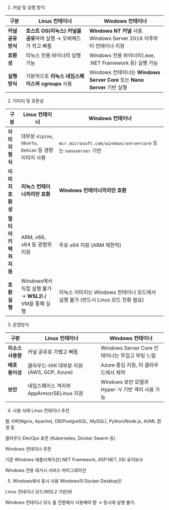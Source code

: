 1. 커널 및 실행 방식

| 구분               | **Linux 컨테이너**                                                | **Windows 컨테이너**                                                      |
| ------------------ | ----------------------------------------------------------------- | ------------------------------------------------------------------------- |
| **커널 공유 방식** | **호스트 OS(리눅스) 커널을 공유**하여 실행 → 오버헤드가 작고 빠름 | **Windows NT 커널** 사용. Windows Server 2016 이후부터 컨테이너 지원      |
| **호환성**         | 리눅스 전용 바이너리 실행 가능                                    | Windows 전용 바이너리(.exe, .NET Framework 등) 실행 가능                  |
| **실행 방식**      | 기본적으로 **리눅스 네임스페이스와 cgroups** 사용                 | Windows 컨테이너는 **Windows Server Core** 또는 **Nano Server** 기반 실행 |

2. 이미지 및 호환성

| 구분                   | **Linux 컨테이너**                                      | **Windows 컨테이너**                                                              |
| ---------------------- | ------------------------------------------------------- | --------------------------------------------------------------------------------- |
| **이미지 형식**        | 대부분 `Alpine`, `Ubuntu`, `Debian` 등 경량 이미지 사용 | `mcr.microsoft.com/windows/servercore` 또는 `nanoserver` 기반                     |
| **이미지 호환성**      | **리눅스 컨테이너끼리만 호환**                          | **Windows 컨테이너끼리만 호환**                                                   |
| **멀티 아키텍처 지원** | ARM, x86, x64 등 광범위 지원                            | 주로 x64 지원 (ARM 제한적)                                                        |
| **호환 실행**          | Windows에서 직접 실행 불가 → **WSL2**나 VM을 통해 실행  | 리눅스 이미지는 Windows 컨테이너 모드에서 실행 불가 (반드시 Linux 모드 전환 필요) |

3. 운영방식

| 구분              | **Linux 컨테이너**                         | **Windows 컨테이너**                            |
| ----------------- | ------------------------------------------ | ----------------------------------------------- |
| **리소스 사용량** | 커널 공유로 가볍고 빠름                    | Windows Server Core 컨테이너는 무겁고 부팅 느림 |
| **배포 용이성**   | 클라우드·서버 대부분 지원(AWS, GCP, Azure) | Azure 중심 지원, 타 클라우드에서 제약           |
| **보안**          | 네임스페이스 격리와 AppArmor/SELinux 지원  | Windows 보안 모델과 Hyper-V 기반 격리 사용 가능 |

4. 사용 사례
   Linux 컨테이너 추천

웹 서버(Nginx, Apache), DB(PostgreSQL, MySQL), Python/Node.js, AI/ML 환경 등

클라우드·DevOps 표준 (Kubernetes, Docker Swarm 등)

Windows 컨테이너 추천

기존 Windows 애플리케이션(.NET Framework, ASP.NET, IIS) 유지보수

Windows 전용 레거시 서비스 마이그레이션

5. Windows에서 동시 사용
   Windows의 Docker Desktop은

Linux 컨테이너 모드(WSL2 기반)와

Windows 컨테이너 모드
를 전환해서 사용해야 함 → 동시에 실행 불가.
